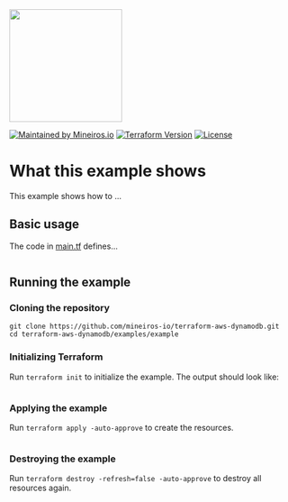 <img src="https://i.imgur.com/t8IkKoZl.png" width="200"/>

[![Maintained by Mineiros.io](https://img.shields.io/badge/maintained%20by-mineiros.io-00607c.svg)](https://www.mineiros.io/ref=terraform-aws-dynamodb)
[![Terraform Version](https://img.shields.io/badge/terraform-~%3E%200.12.20-brightgreen.svg)](https://github.com/hashicorp/terraform/releases)
[![License](https://img.shields.io/badge/License-Apache%202.0-brightgreen.svg)](https://opensource.org/licenses/Apache-2.0)

# What this example shows

This example shows how to ...


## Basic usage
The code in [main.tf](main.tf) defines...
```
```

## Running the example

### Cloning the repository
```
git clone https://github.com/mineiros-io/terraform-aws-dynamodb.git
cd terraform-aws-dynamodb/examples/example
```

### Initializing Terraform
Run `terraform init` to initialize the example. The output should look like:
```
```

### Applying the example
Run `terraform apply -auto-approve` to create the resources.
```
```

### Destroying the example
Run `terraform destroy -refresh=false -auto-approve` to destroy all resources again.
```
```
